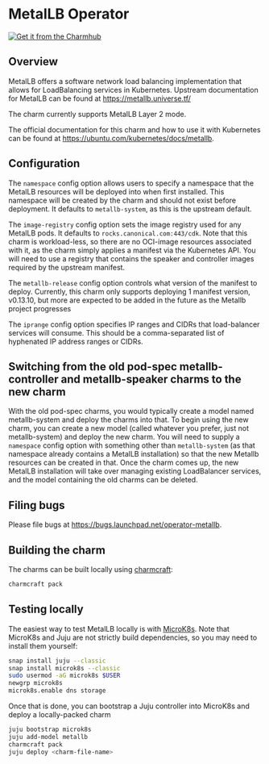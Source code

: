 # MetalLB Operator

[![Get it from the Charmhub](https://charmhub.io/metallb/badge.svg)](https://charmhub.io/metallb)

## Overview

MetalLB offers a software network load balancing implementation that allows for
LoadBalancing services in Kubernetes. Upstream documentation for MetalLB can be
found at <https://metallb.universe.tf/>

The charm currently supports MetalLB Layer 2 mode. 

The official documentation for this charm and how to use it with Kubernetes
can be found at <https://ubuntu.com/kubernetes/docs/metallb>.

## Configuration

The `namespace` config option allows users to specify a namespace that the MetalLB resources will be deployed into when
first installed. This namespace will be created by the charm and should not exist before deployment. 
It defaults to `metallb-system`, as this is the upstream default. 

The `image-registry` config option sets the image registry used for any MetalLB pods. It defaults to 
`rocks.canonical.com:443/cdk`. Note that this charm is workload-less, so there are no OCI-image resources associated with
it, as the charm simply applies a manifest via the Kubernetes API. You will need to use a registry that contains 
the speaker and controller images required by the upstream manifest. 

The `metallb-release` config option controls what version of the manifest to deploy. Currently, this charm only supports
deploying 1 manifest version, v0.13.10, but more are expected to be added in the future as the Metallb project 
progresses

The `iprange` config option specifies IP ranges and CIDRs that load-balancer services will consume. 
This should be a comma-separated list of hyphenated IP address ranges or CIDRs. 

## Switching from the old pod-spec metallb-controller and metallb-speaker charms to the new charm

With the old pod-spec charms, you would typically create a model named metallb-system and deploy the charms into that. 
To begin using the new charm, you can create a new model (called whatever you prefer, just not metallb-system) and deploy the new charm. You will 
need to supply a `namespace` config option with something other than `metallb-system` (as that namespace already contains
a MetalLB installation) so that the new Metallb resources can be created in that. Once the charm comes up, the new 
MetalLB installation will take over managing existing LoadBalancer services, and the model containing the old charms 
can be deleted. 

## Filing bugs

Please file bugs at https://bugs.launchpad.net/operator-metallb.

## Building the charm

The charms can be built locally using [charmcraft][]:

```bash
charmcraft pack 
```

## Testing locally

The easiest way to test MetalLB locally is with [MicroK8s][]. Note that
MicroK8s and Juju are not strictly build dependencies, so you may need
to install them yourself:

```bash
snap install juju --classic
snap install microk8s --classic
sudo usermod -aG microk8s $USER
newgrp microk8s
microk8s.enable dns storage
```

Once that is done, you can bootstrap a Juju controller into MicroK8s and deploy a locally-packed charm

```bash
juju bootstrap microk8s
juju add-model metallb
charmcraft pack
juju deploy <charm-file-name>
```

<!-- Links -->
[charmcraft]: https://github.com/canonical/charmcraft/
[MicroK8s]: http://microk8s.io/

